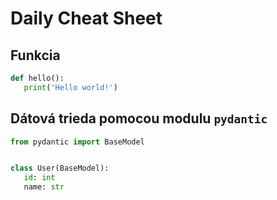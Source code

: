 # Daily Cheat Sheet

## Funkcia

```python
def hello():
   print('Hello world!')
```

## Dátová trieda pomocou modulu `pydantic`

```python
from pydantic import BaseModel


class User(BaseModel):
   id: int
   name: str
```
